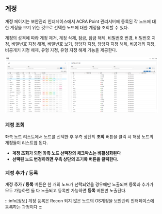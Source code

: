## 계정
계정 페이지는 보안관리 인터페이스에서 ACRA Point 관리서버에 등록된 각 노드에 대한 계정을 보기 위한 것으로 선택한 노드에 대한 계정을 조회할 수 있다.

계정의 성격에 따라 계정 제거, 계정 삭제, 잠금, 잠금 해제, 비밀번호 변경, 비밀번호 지정, 비밀번호 지정 해제, 비밀번호 보기, 담당자 지정, 담당자 지정 해제, 비공개키 지정, 비공개키 지정 해제, 유형 지정, 유형 지정 해제 기능을 제공한다.

![계정](image.png)

### 계정 조회
좌측 노드 리스트에서 노드를 선택한 후 우측 상단의 **조회** 버튼을 클릭 시 해당 노드의 계정들이 리스트업 된다.

- **계정 조회가 되면 좌측 노드 선택창의 체크박스는 비활성화된다**  
- **선택된 노드 변경하려면 우측 상단의 초기화 버튼을 클릭한다.**  

### 계정 추가 / 등록
계정 **추가 / 등록** 버튼은 한 개의 노드가 선택되었을 경우에만 노출되며 등록과 추가가 모두 가능하면 둘 다 노출되고 등록만 가능하면 **등록** 버튼만 노출된다.

:::info[정보]
계정 등록은 Recon 되지 않은 노드의 OS계정을 보안관리 인터페이스에 등록하는 과정이다
:::

